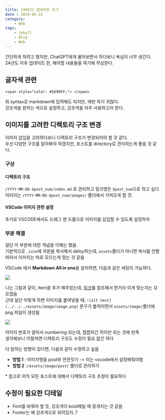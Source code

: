 ```yaml
---
title: 240521 업데이트 로그
date : 2024-05-21
category:
    - Web
tags:
    - Jekyll
    - Blog
    - Web
---
```


간단하게 하려고 했지만, ChatGPT에게 물어보면서 하다보니 욕심이 너무 생긴다.  
24년도 이후 업데이트 한, 해야할 내용들을 여기에 작성한다.  

## 글자색 관련
`<span style="color: #1E90FF;"> </span>`  

위 syntax로 markdown에 입력해도 되지만, 매번 하기 귀찮다.  
강조색을 원하는 색으로 설정하고, 강조색을 자주 사용하고자 한다.  

## 이미지를 고려한 디렉토리 구조 변경
이미지 삽입을 고려하다보니 디렉토리 구조가 변경되어야 할 것 같다.  
우선 다양한 구조를 알아봐야 하겠지만, 포스트를 directory로 관리하는게 좋을 것 같다.

### 구상
#### 디렉토리 구조
`/YYYY-MM-DD-$post_num/index.md` 로 관리하고 링크명은 `$post_num`으로 하고 싶다.  
이미지는 `/YYYY-MM-DD-$post_num/images/` 폴더에서 가져오게 할 것.


#### VSCode 이미지 관련 설정
추가로 VSCODE에서도 드래그 앤 드롭으로 이미지를 삽입할 수 있도록 설정하자  


### 부분 해결
일단 이 부분에 대한 개념을 이해는 했음.  
기본적으로 `_site`에 자원을 복사해서 deloy하는데, `assets`폴더가 아니면 복사를 안함  
따라서 이미지는 따로 모으는게 맞는 것 같음

VSCode 에서 **Markdown All in one**을 설치하면, 다음과 같은 세팅이 가능하다.

![](../../../assets/image/image.png)



나는 그림과 같이, item을 추가 해주었는데, [링크](https://stackoverflow.com/questions/75831497/how-can-i-paste-images-into-my-markdown-files-in-vs-code)를 참조해서 한거라 이게 맞는지는 모르겠음  
근데 일단 이렇게 하면 이미지를 붙여넣을 때, `![alt text](../../../assets/image/image.png)` 문구가 붙여지면서 `assets/image/`폴더에 png 파일이 생성됨  

![](../../../assets/image/image-1.png)  

이미지 번호가 알아서 numbering 되는데, 찝찝하긴 하지만 되는 것에 만족  
생각해보니 이럴꺼면 디렉토리 구조도 수정이 필요 없긴 하다


더 원하는 방향이 있다면, 다음과 같이 수정하고 싶음
- **방법 1** : 이미지명을 post와 연관짓기 -> 이는 vscode에서 설정해줘야함
- **방법 2** :`/assets/image/post/` 폴더로 관리하기

\* 참고로 어직 모든 포스트에 대해서 디렉토리 구조 조정이 필요하다


## 수정이 필요한 디테일
- Font를 바꿔야 할 듯, 강조색이 bold체일 때 뭉개지는 것 같음
- Footer는 왜 강조색으로 되어있지..?